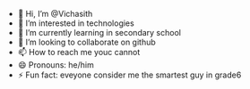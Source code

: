 - 👋 Hi, I’m @Vichasith
- 👀 I’m interested in technologies
- 🌱 I’m currently learning in secondary school
- 💞️ I’m looking to collaborate on github
- 📫 How to reach me youc cannot
- 😄 Pronouns: he/him
- ⚡ Fun fact: eveyone consider me the smartest guy in grade6 

<!---
Vichasith/Vichasith is a ✨ special ✨ repository because its `README.md` (this file) appears on your GitHub profile.
You can click the Preview link to take a look at your changes.
--->
